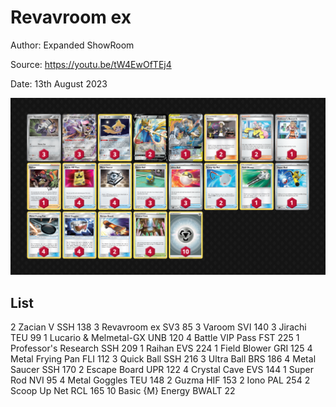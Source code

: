 # Revavroom ex

Author: Expanded ShowRoom

Source: <https://youtu.be/tW4EwOfTEj4>

Date: 13th August 2023

![decklist](../../images/OBF/Revavroom%20ex/1-%20Revavroom%20ex.png)

## List

2 Zacian V SSH 138
3 Revavroom ex SV3 85
3 Varoom SVI 140
3 Jirachi TEU 99
1 Lucario & Melmetal-GX UNB 120
4 Battle VIP Pass FST 225
1 Professor's Research SSH 209
1 Raihan EVS 224
1 Field Blower GRI 125
4 Metal Frying Pan FLI 112
3 Quick Ball SSH 216
3 Ultra Ball BRS 186
4 Metal Saucer SSH 170
2 Escape Board UPR 122
4 Crystal Cave EVS 144
1 Super Rod NVI 95
4 Metal Goggles TEU 148
2 Guzma HIF 153
2 Iono PAL 254
2 Scoop Up Net RCL 165
10 Basic {M} Energy BWALT 22
